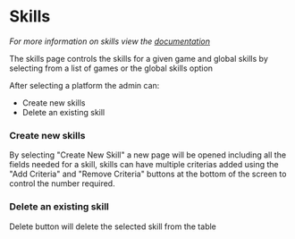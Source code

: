 # Skills
*For more information on skills view the [documentation](/articles/Skills.html)*

The skills page controls the skills for a given game and global skills by selecting from a list of games or the global skills option

After selecting a platform the admin can:
* Create new skills 
* Delete an existing skill

### Create new skills 
By selecting "Create New Skill" a new page will be opened including all the fields needed for a skill, skills can have multiple criterias added using the "Add Criteria" and "Remove Criteria" buttons at the bottom of the screen to control the number required.

### Delete an existing skill
Delete button will delete the selected skill from the table